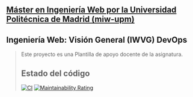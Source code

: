 ## [Máster en Ingeniería Web por la Universidad Politécnica de Madrid (miw-upm)](http://miw.etsisi.upm.es)
## Ingeniería Web: Visión General (IWVG) DevOps
> Este proyecto es una Plantilla de apoyo docente de la asignatura.
> 
> ## Estado del código
> [![CI](https://github.com/hugovdocampo/iwvg-devops-vazquez-hugo/actions/workflows/CI.yml/badge.svg)](https://github.com/hugovdocampo/iwvg-devops-vazquez-hugo/actions/workflows/CI.yml)
> [![Maintainability Rating](https://sonarcloud.io/api/project_badges/measure?project=iwvg-devops-vazquez-hugo&metric=sqale_rating)](https://sonarcloud.io/summary/new_code?id=iwvg-devops-vazquez-hugo)

